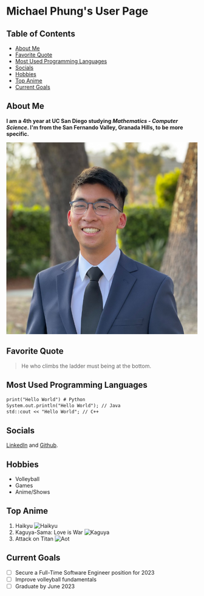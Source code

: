 # Michael Phung's User Page
## Table of Contents
  - [About Me](#about-me)
  - [Favorite Quote](#favorite-quote)
  - [Most Used Programming Languages](#most-used-programming-languages)
  - [Socials](#socials)
  - [Hobbies](#hobbies)
  - [Top Anime](#top-anime)
  - [Current Goals](#current-goals)

## About Me
**I am a 4th year at UC San Diego studying _Mathematics - Computer Science_. I'm from the San Fernando Valley, Granada Hills, to be more specific.**

![Image](pfp.PNG)

## Favorite Quote
> He who climbs the ladder must being at the bottom.

## Most Used Programming Languages
```
print("Hello World") # Python
System.out.println("Hello World"); // Java
std::cout << "Hello World"; // C++
```

## Socials
[LinkedIn](https://www.linkedin.com/in/michaelanthonyphung/) and [Github](https://github.com/klm4life).

## Hobbies
- Volleyball
- Games
- Anime/Shows

## Top Anime
1. Haikyu ![Haikyu](https://prod-ripcut-delivery.disney-plus.net/v1/variant/disney/27205BB55863A26E0A172E41118F61B95FF0D6455486BB25CE1C1A9E446CA065/scale?width=1200&aspectRatio=1.78&format=jpeg)
2. Kaguya-Sama: Love is War ![Kaguya](https://m.media-amazon.com/images/M/MV5BYjEwNjEwYzgtZGZkMy00MTBjLTg2MmYtNDk0MzY2NmU0MmNiXkEyXkFqcGdeQXVyMzgxODM4NjM@._V1_FMjpg_UX1000_.jpg)
3. Attack on Titan ![Aot](https://images2.minutemediacdn.com/image/fetch/w_2000,h_2000,c_fit/https%3A%2F%2Fnetflixlife.com%2Ffiles%2Fimage-exchange%2F2022%2F01%2Fie_81933.jpeg)

## Current Goals
- [ ] Secure a Full-Time Software Engineer position for 2023
- [ ] Improve volleyball fundamentals
- [ ] Graduate by June 2023

